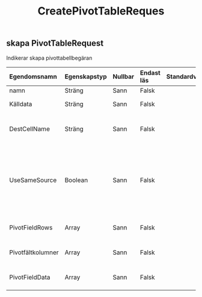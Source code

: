 ﻿---
title: CreatePivotTableReques
second_title: Aspose.Cells Cloud Documen
type: docs
url: /sv/specification/model/createpivottablerequest/
description: "Aspose.Cells Molnmodellspecifikation: CreatePivotTableRequest. Hantera enkelt Excel och andra kalkylarksdokument med funktioner som att öppna, generera, redigera, dela, slå samman, jämföra och konvertera"
weight: 50
---
## **skapa PivotTableRequest**

 Indikerar skapa pivottabellbegäran

| Egendomsnamn| Egenskapstyp| Nullbar| Endast läs| Standardvärde| Beskrivning|
|:- |:- |:- |:- |:- |:- |
| namn| Sträng| Sann| Falsk|| Pivottabellens namn|
| Källdata| Sträng| Sann| Falsk|| Data för den nya PivotTable-cachen.|
| DestCellName| Sträng| Sann| Falsk|| Cellen i det övre vänstra hörnet av pivottabellrapportens målområde.|
| UseSameSource| Boolean| Sann| Falsk|| Anger om samma datakälla används när en annan befintlig pivottabell har använt den här datakällan. Om egenskapen är sann kommer den att spara minne.|
| PivotFieldRows|Array<Integer> | Sann| Falsk|| Representerar radfält i en pivottabellrapport.|
| Pivotfältkolumner|Array<Integer> | Sann| Falsk||Representerar kolumnfält i en pivottabellrapport.|
|PivotFieldData|Array<Integer> | Sann| Falsk|| Representerar datafält i en pivottabellrapport.|

